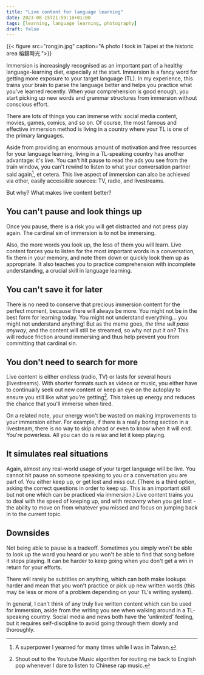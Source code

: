 ```yaml
---
title: "Live content for language learning"
date: 2023-08-15T21:59:18+01:00
tags: [learning, language learning, photography]
draft: false
---
```



{{< figure src="rongjin.jpg" caption="A photo I took in Taipei at the historic area 榕錦時光.">}}

Immersion is increasingly recognised as an important part of a healthy language-learning diet, especially at the start. Immersion is a fancy word for getting more exposure to your target language (TL). In my experience, this trains your brain to parse the language better and helps you practice what you've learned recently. When your comprehension is good enough, you start picking up new words and grammar structures from immersion without conscious effort.

There are lots of things you can immerse with: social media content, movies, games, comics, and so on. Of course, the most famous and effective immersion method is living in a country where your TL is one of the primary languages.

Aside from providing an enormous amount of motivation and free resources for your language learning, living in a TL-speaking country has another advantage: it's _live_. You can't hit pause to read the ads you see from the train window, you can't rewind to listen to what your conversation partner said again[^1], et cetera. This live aspect of immersion can also be achieved via other, easily accessible sources: TV, radio, and livestreams.

[^1]: A superpower I yearned for many times while I was in Taiwan.

But why? What makes live content better?

## You can't pause and look things up

Once you pause, there is a risk you will get distracted and not press play again. The cardinal sin of immersion is to not be immersing.

Also, the more words you look up, the less of them you will learn. Live content forces you to listen for the most important words in a conversation, fix them in your memory, and note them down or quickly look them up as appropriate. It also teaches you to practice comprehension with incomplete understanding, a crucial skill in language learning.

## You can't save it for later

There is no need to conserve that precious immersion content for the perfect moment, because there will always be more. You might not be in the best form for learning today. You might not understand everything... you might not understand anything! But as the meme goes, _the time will pass anyway_, and the content will still be streamed, so why not put it on? This will reduce friction around immersing and thus help prevent you from committing that cardinal sin.

## You don't need to search for more

Live content is either endless (radio, TV) or lasts for several hours (livestreams). With shorter formats such as videos or music,   you either have to continually seek out new content or keep an eye on the autoplay to ensure you still like what you're getting[^2]. This takes up energy and reduces the chance that you'll immerse when tired.

On a related note, your energy won't be wasted on making improvements to your immersion either. For example, if there is a really boring section in a livestream, there is no way to skip ahead or even to know when it will end. You're powerless. All you can do is relax and let it keep playing.

[^2]: Shout out to the Youtube Music algorithm for routing me back to English pop whenever I dare to listen to Chinese rap music.

## It simulates real situations

Again, almost any real-world usage of your target language will be live. You cannot hit pause on someone speaking to you or a conversation you are part of. You either keep up, or get lost and miss out. (There is a third option, asking the correct questions in order to keep up. This is an important skill but not one which can be practiced via immersion.) Live content trains you to deal with the speed of keeping up, and with _recovery_ when you get lost - the ability to move on from whatever you missed and focus on jumping back in to the current topic.

## Downsides

Not being able to pause is a tradeoff. Sometimes you simply won't be able to look up the word you heard or you won't be able to find that song before it stops playing. It can be harder to keep going when you don't get a win in return for your efforts.

There will rarely be subtitles on anything, which can both make lookups harder and mean that you won't practice or pick up new written words (this may be less or more of a problem depending on your TL's writing system).

In general, I can't think of any truly live written content which can be used for immersion, aside from the writing you see when walking around in a TL-speaking country. Social media and news both have the 'unlimited' feeling, but it requires self-discipline to avoid going through them slowly and thoroughly.
